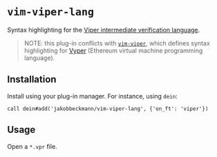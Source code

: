 # `vim-viper-lang`

Syntax highlighting for the [Viper intermediate verification
language](https://www.pm.inf.ethz.ch/research/viper.html).

> NOTE: this plug-in conflicts with [`vim-viper`](https://github.com/chgue/vim-viper), which defines
> syntax highlighting for [Vyper](https://github.com/vyperlang/vyper) (Ethereum virtual machine
> programming language).

## Installation

Install using your plug-in manager. For instance, using `dein`:

```vim
call dein#add('jakobbeckmann/vim-viper-lang', {'on_ft': 'viper'})
```

## Usage

Open a `*.vpr` file.
